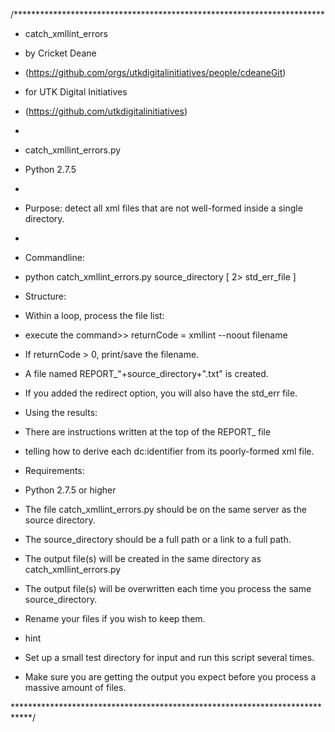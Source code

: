 /***********************************************************************
 * catch_xmllint_errors
 * by Cricket Deane 
 * (https://github.com/orgs/utkdigitalinitiatives/people/cdeaneGit)
 * for UTK Digital Initiatives 
 * (https://github.com/utkdigitalinitiatives)
 *
 * catch_xmllint_errors.py
 * Python 2.7.5
 *
 * Purpose: detect all xml files that are not well-formed inside a single directory.
 *
 * Commandline: 
 *   python catch_xmllint_errors.py source_directory [ 2> std_err_file ]
 
 * Structure: 
 * Within a loop, process the file list:
 *	execute the command>> returnCode = xmllint --noout filename
 *	If returnCode > 0, print/save the filename.
 * A file named  REPORT_"+source_directory+".txt" is created.

 * If you added the redirect option, you will also have the std_err file.
 
 * Using the results:
 * There are instructions written at the top of the REPORT_ file
 * telling how to derive each dc:identifier from its poorly-formed xml file.
 
 * Requirements:
 * Python 2.7.5 or higher
 * The file catch_xmllint_errors.py should be on the same server as the source directory.
 * The source_directory should be a full path or a link to a full path.
 * The output file(s) will be created in the same directory as catch_xmllint_errors.py
 * The output file(s) will be overwritten each time you process the same source_directory.
 * Rename your files if you wish to keep them.

 * hint
 * Set up a small test directory for input and run this script several times.
 * Make sure you are getting the output you expect before you process a massive amount of files.


 ****************************************************************************/
